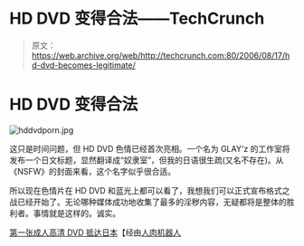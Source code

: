 # HD DVD 变得合法——TechCrunch

> 原文：<https://web.archive.org/web/http://techcrunch.com:80/2006/08/17/hd-dvd-becomes-legitimate/>

# HD DVD 变得合法

![hddvdporn.jpg](img/723f9d4520fe3db09095e3676bde4cfb.png)

这只是时间问题，但 HD DVD 色情已经首次亮相。一个名为 GLAY'z 的工作室将发布一个日文标题，显然翻译成“奴隶室”，但我的日语很生疏(又名不存在)。从《NSFW》的封面来看，这个名字似乎很合适。

所以现在色情片在 HD DVD 和蓝光上都可以看了，我想我们可以正式宣布格式之战已经开始了。无论哪种媒体成功地收集了最多的淫秽内容，无疑都将是整体的胜利者。事情就是这样的。诚实。

 [第一张成人高清 DVD 抵达日本](https://web.archive.org/web/20210228010905/http://www.gizmodo.com/gadgets/home-entertainment/first-ever-adult-hddvd-arrives-in-japan-194885.php)【经由[人肉机器人](https://web.archive.org/web/20210228010905/http://www.fleshbot.com/)